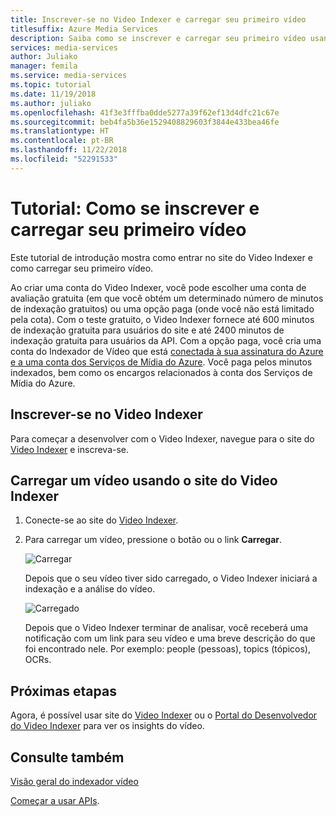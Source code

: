 ```yaml
---
title: Inscrever-se no Video Indexer e carregar seu primeiro vídeo
titlesuffix: Azure Media Services
description: Saiba como se inscrever e carregar seu primeiro vídeo usando o portal do Video Indexer.
services: media-services
author: Juliako
manager: femila
ms.service: media-services
ms.topic: tutorial
ms.date: 11/19/2018
ms.author: juliako
ms.openlocfilehash: 41f3e3fffba0dde5277a39f62ef13d4dfc21c67e
ms.sourcegitcommit: beb4fa5b36e1529408829603f3844e433bea46fe
ms.translationtype: HT
ms.contentlocale: pt-BR
ms.lasthandoff: 11/22/2018
ms.locfileid: "52291533"
---
```

# <a name="tutorial-how-to-sign-up-and-upload-your-first-video"></a>Tutorial: Como se inscrever e carregar seu primeiro vídeo

Este tutorial de introdução mostra como entrar no site do Video Indexer e como carregar seu primeiro vídeo.

Ao criar uma conta do Video Indexer, você pode escolher uma conta de avaliação gratuita (em que você obtém um determinado número de minutos de indexação gratuitos) ou uma opção paga (onde você não está limitado pela cota). Com o teste gratuito, o Video Indexer fornece até 600 minutos de indexação gratuita para usuários do site e até 2400 minutos de indexação gratuita para usuários da API. Com a opção paga, você cria uma conta do Indexador de Vídeo que está [conectada à sua assinatura do Azure e a uma conta dos Serviços de Mídia do Azure](connect-to-azure.md). Você paga pelos minutos indexados, bem como os encargos relacionados à conta dos Serviços de Mídia do Azure. 

## <a name="sign-up-for-video-indexer"></a>Inscrever-se no Video Indexer

Para começar a desenvolver com o Video Indexer, navegue para o site do [Video Indexer](https://www.videoindexer.com) e inscreva-se.

## <a name="upload-a-video-using-the-video-indexer-website"></a>Carregar um vídeo usando o site do Video Indexer

1. Conecte-se ao site do [Video Indexer](https://www.videoindexer.ai/).
2. Para carregar um vídeo, pressione o botão ou o link **Carregar**.

    ![Carregar](./media/video-indexer-get-started/video-indexer-upload.png)

    Depois que o seu vídeo tiver sido carregado, o Video Indexer iniciará a indexação e a análise do vídeo.

    ![Carregado](./media/video-indexer-get-started/video-indexer-uploaded.png) 

    Depois que o Video Indexer terminar de analisar, você receberá uma notificação com um link para seu vídeo e uma breve descrição do que foi encontrado nele. Por exemplo: people (pessoas), topics (tópicos), OCRs.

## <a name="next-steps"></a>Próximas etapas

Agora, é possível usar site do [Video Indexer](video-indexer-view-edit.md) ou o [Portal do Desenvolvedor do Video Indexer](video-indexer-use-apis.md) para ver os insights do vídeo. 

## <a name="see-also"></a>Consulte também

[Visão geral do indexador vídeo](video-indexer-overview.md)

[Começar a usar APIs](video-indexer-use-apis.md).

